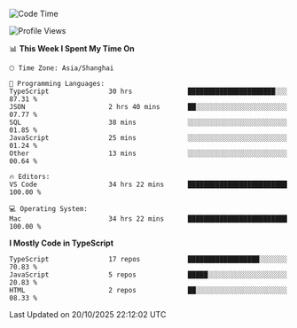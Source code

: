 <!--START_SECTION:waka-->
![Code Time](http://img.shields.io/badge/Code%20Time-8%2C527%20hrs%2054%20mins-blue)

![Profile Views](http://img.shields.io/badge/Profile%20Views-0-blue)

📊 **This Week I Spent My Time On** 

```text
🕑︎ Time Zone: Asia/Shanghai

💬 Programming Languages: 
TypeScript               30 hrs              ██████████████████████░░░   87.31 % 
JSON                     2 hrs 40 mins       ██░░░░░░░░░░░░░░░░░░░░░░░   07.77 % 
SQL                      38 mins             ░░░░░░░░░░░░░░░░░░░░░░░░░   01.85 % 
JavaScript               25 mins             ░░░░░░░░░░░░░░░░░░░░░░░░░   01.24 % 
Other                    13 mins             ░░░░░░░░░░░░░░░░░░░░░░░░░   00.64 % 

🔥 Editors: 
VS Code                  34 hrs 22 mins      █████████████████████████   100.00 % 

💻 Operating System: 
Mac                      34 hrs 22 mins      █████████████████████████   100.00 % 
```

**I Mostly Code in TypeScript** 

```text
TypeScript               17 repos            ██████████████████░░░░░░░   70.83 % 
JavaScript               5 repos             █████░░░░░░░░░░░░░░░░░░░░   20.83 % 
HTML                     2 repos             ██░░░░░░░░░░░░░░░░░░░░░░░   08.33 % 
```




 Last Updated on 20/10/2025 22:12:02 UTC
<!--END_SECTION:waka-->
